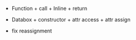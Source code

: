 * Function + call + Inline + return
* Databox + constructor + attr access + attr assign

* fix reassignment